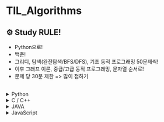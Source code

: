 # TIL_Algorithms

## ⚙ Study RULE!
- Python으로!
- 백준!
- 그리디, 탐색(완전탐색/BFS/DFS), 기초 동적 프로그래밍 50문제씩!
- 이후 그래프 이론, 중급/고급 동적 프로그래밍, 문자열 순서로!
- 문제 당 30분 제한 => 많이 접하기

<br>
</details> 
<details><summary>Python</summary>

#### 🛠 txt파일 불러오기 (알고리즘 문제풀이)

```
import sys

sys.stdin = open("input.txt", 'r')

input = sys.stdin.readline

N = int(input())
```

#### input과 sys.stdin.readline의 차이점

=> `input()` 내장 함수는 prompt message를 출력하고 개행 문자를 삭제한 값을 리턴.

=> `sys.stdin.readline()` sys 함수는 prompt message를 출력하지 않고 개행 문자를 그대로 리턴. 

=> 개행 문자 리턴으로 인해 백준 문제풀이에서 종종 실패하는 경우가 있기 때문에 `.strip()` 붙여주기 


#### Prompt Message란?

>  *Prompt*는 컴퓨터가 입력을 기다리고 있음을 가리키기 위해 화면에 나타나는 표시이다. 예를 들어 "직원 이름을 입력하시오"와 같은 메시지도 프롬프트가 될수 있으며, 명령어 중심의 시스템에서는 명령어를 받아들이기 위한 준비가 되었을 때, 미리 정해진 부호를 나타낸다.
>
>  이를테면, dBASE 에서는 점(.)을, [유닉스](http://www.terms.co.kr/UNIX.htm)에서는 $ 또는 %를, [DOS](http://www.terms.co.kr/DOS.htm)에서는 C:\> 등을 표시하는데, 이는 각 시스템별로 특색 있는 프롬프트의 예이다.

```
>>> number = input("숫자를 입력하세요: ")  #input 안의 변수가 prompt message
숫자를 입력하세요: 7
>>> print(number)
7
```

### 주제별 TIP!

* Deque
> graph를 위해 `[[0]] * (N+1)`로 만드니 인덱스에 리스트 쌓기 불가능 => `[list() for i in range(N+1)]` 을 통해 graph 틀 만들기

* DP
> 14501 퇴사: 뒤에서부터 가능한 비용을 누적하여 max값 비교.

* 구간합
>  `list[i:j]`와 같은 슬라이싱보다 `sum[j] - sum[i-1]` 누적합을 연산하는 방식을 사용하는 것이 성능에 유리. (전자는 시간복잡도 O(N\*2) 후자는 2\*O(N)

</details>

</details> 
<details><summary>C / C++</summary>

### 알고리즘 문제 풀이

```
#include <stdio.h>        #include <iostream>은 C++

int main(void) {
    int a;
    
    scanf("%d", &a);
    
    printf("%d", a);
}
```

=> `123` 입력 시 `123` 출력
</details> 
</details> 
<details><summary>JAVA</summary>

### 알고리즘 문제 풀이

```
import java.util.*;                  #java.util.Scanner;

public class Main {                  #SWEA에서는 `public class Solution`
    public static void main(String args[]) {            #(String[] args)도 가능!
        Scanner sc = new Scanner(System.in);
        
        int a = sc.nextInt();
        
        System.out.print(a);
    }
}
```
=> `123` 입력 시 `123` 출력

<br>
</details>

</details> 
<details><summary>JavaScript</summary>

### 알고리즘 문제 풀이

```
const input = require('fs').readFileSync(0, 'utf-8').toString().split(' ');

```
</details>

